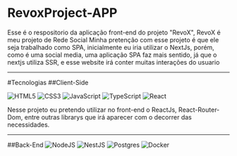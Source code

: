 # RevoxProject-APP

Esse é o respositorio da aplicação front-end do projeto "RevoX", RevoX é meu projeto de Rede Social
Minha pretenção com esse projeto é que ele seja trabalhado como SPA, inicialmente eu iria utilizar o NextJs, porém, como é uma social media, uma aplicação SPA faz mais sentido, já que o nextjs utiliza SSR, e esse website irá conter muitas interações do usuario

---
#Tecnologias
##Client-Side


![HTML5](https://img.shields.io/badge/html5-%23E34F26.svg?style=for-the-badge&logo=html5&logoColor=white) 
![CSS3](https://img.shields.io/badge/css3-%231572B6.svg?style=for-the-badge&logo=css3&logoColor=white)
![JavaScript](https://img.shields.io/badge/javascript-%23323330.svg?style=for-the-badge&logo=javascript&logoColor=%23F7DF1E) 
![TypeScript](https://img.shields.io/badge/typescript-%23007ACC.svg?style=for-the-badge&logo=typescript&logoColor=white)
![React](https://img.shields.io/badge/react-%2320232a.svg?style=for-the-badge&logo=react&logoColor=%2361DAFB)

Nesse projeto eu pretendo utilizar no front-end o ReactJs, React-Router-Dom, entre outras librarys que irá aparecer com o decorrer das necessidades.

---
##Back-End
![NodeJS](https://img.shields.io/badge/node.js-6DA55F?style=for-the-badge&logo=node.js&logoColor=white)
![NestJS](https://img.shields.io/badge/nestjs-%23E0234E.svg?style=for-the-badge&logo=nestjs&logoColor=white)
![Postgres](https://img.shields.io/badge/postgres-%23316192.svg?style=for-the-badge&logo=postgresql&logoColor=white)
![Docker](https://img.shields.io/badge/docker-%230db7ed.svg?style=for-the-badge&logo=docker&logoColor=white)

